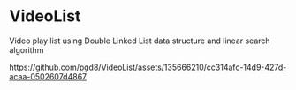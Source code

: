 # VideoList
Video play list using Double Linked List data structure and linear search algorithm 





https://github.com/pgd8/VideoList/assets/135666210/cc314afc-14d9-427d-acaa-0502607d4867

